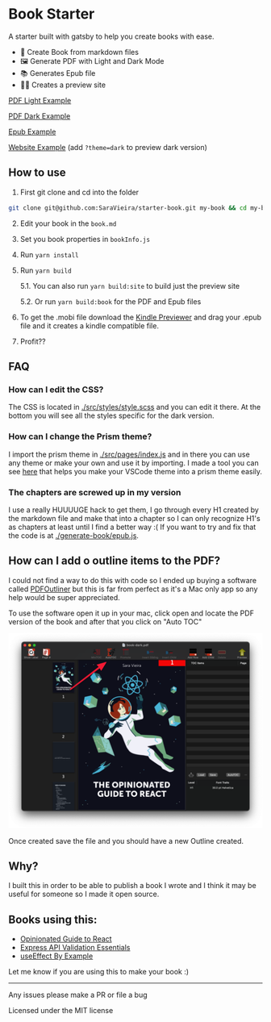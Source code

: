 # Book Starter

A starter built with gatsby to help you create books with ease.

- 📖 Create Book from markdown files
- 🖼 Generate PDF with Light and Dark Mode
- 📚 Generates Epub file
- 👩‍💻 Creates a preview site

[PDF Light Example](./book/book-light.pdf)

[PDF Dark Example](./book/book-dark.pdf)

[Epub Example](./book/book.epub)

[Website Example](https://wizardly-snyder-c98440.netlify.com/) (add `?theme=dark` to preview dark version)

## How to use

1. First git clone and cd into the folder

```bash
git clone git@github.com:SaraVieira/starter-book.git my-book && cd my-book
```

2. Edit your book in the `book.md`
3. Set you book properties in `bookInfo.js`
4. Run `yarn install`
5. Run `yarn build`

   5.1. You can also run `yarn build:site` to build just the preview site

   5.2. Or run `yarn build:book` for the PDF and Epub files

6. To get the .mobi file download the [Kindle Previewer](https://kdp.amazon.com/en_US/help/topic/G202131170) and drag your .epub file and it creates a kindle compatible file.
7. Profit??

## FAQ

### How can I edit the CSS?

The CSS is located in [./src/styles/style.scss](./src/styles/style.scss) and you can edit it there. At the bottom you will see all the styles specific for the dark version.

### How can I change the Prism theme?

I import the prism theme in [./src/pages/index.js](./src/pages/index.js) and in there you can use any theme or make your own and use it by importing. I made a tool you can see [here](http://prism.dotenv.dev/) that helps you make your VSCode theme into a prism theme easily.

### The chapters are screwed up in my version

I use a really HUUUUGE hack to get them, I go through every H1 created by the markdown file and make that into a chapter so I can only recognize H1's as chapters at least until I find a better way :(
If you want to try and fix that the code is at [./generate-book/epub.js](./generate-book/epub.js).

## How can I add o outline items to the PDF?

I could not find a way to do this with code so I ended up buying a software called [PDFOutliner](https://www.onekerato.com/pdfoutliner.html) but this is far from perfect as it's a Mac only app so any help would be super appreciated.

To use the software open it up in your mac, click open and locate the PDF version of the book and after that you click on "Auto TOC"

![PDFOutliner UI](./readme-images/1.png)

Once created save the file and you should have a new Outline created.

## Why?

I built this in order to be able to publish a book I wrote and I think it may be useful for someone so I made it open source.

## Books using this:

- [Opinionated Guide to React](http://opinionatedreact.com/)
- [Express API Validation Essentials](https://expressapivalidation.com/)
- [useEffect By Example](https://useeffectbyexample.com/)

Let me know if you are using this to make your book :)

---

Any issues please make a PR or file a bug

Licensed under the MIT license
